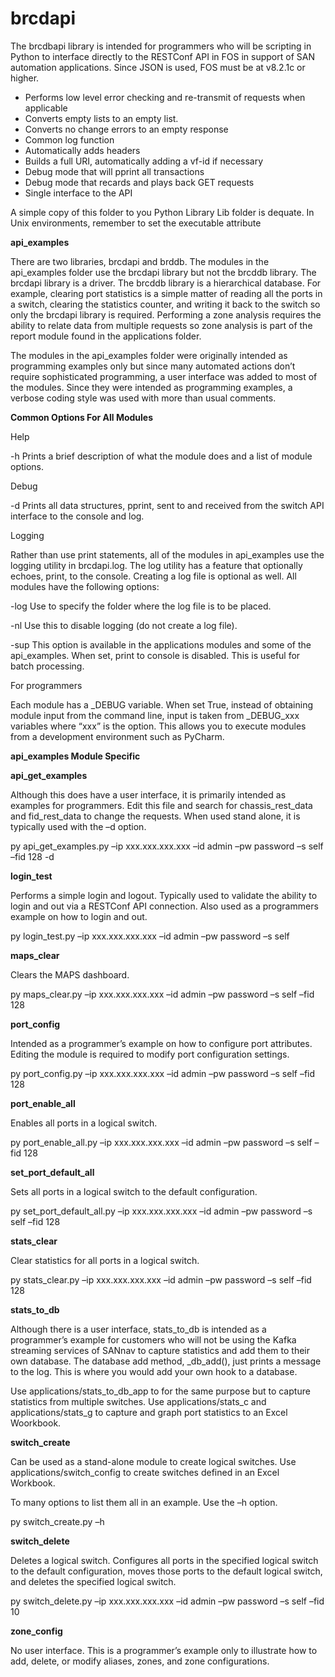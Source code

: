 # brcdapi

The brcdbapi library is intended for programmers who will be scripting in Python to interface directly to the RESTConf API in FOS in support of SAN automation applications. Since JSON is used, FOS must be at v8.2.1c or higher.

* Performs low level error checking and re-transmit of requests when applicable
* Converts empty lists to an empty list.
* Converts no change errors to an empty response
* Common log function
* Automatically adds headers
* Builds a full URI, automatically adding a vf-id if necessary
* Debug mode that will pprint all transactions
* Debug mode that recards and plays back GET requests
* Single interface to the API

A simple copy of this folder to you Python Library Lib folder is dequate. In Unix environments, remember to set the executable attribute

**api_examples**

There are two libraries, brcdapi and brddb.  The modules in the api_examples folder use
the brcdapi library but not the brcddb library. The brcdapi library is a driver. The
brcddb library is a hierarchical database. For example, clearing port statistics is a
simple matter of reading all the ports in a switch, clearing the statistics counter, and
writing it back to the switch so only the brcdapi library is required. Performing a zone
analysis requires the ability to relate data from multiple requests so zone analysis is
part of the report module found in the applications folder.

The modules in the api_examples folder were originally intended as programming examples
only but since many automated actions don’t require sophisticated programming, a user
interface was added to most of the modules. Since they were intended as programming
examples, a verbose coding style was used with more than usual comments.

**Common Options For All Modules**

Help

-h  Prints a brief description of what the module does and a list of module options.

Debug

-d  Prints all data structures, pprint, sent to and received from the switch API
    interface to the console and log.

Logging

Rather than use print statements, all of the modules in api_examples use the
logging utility in brcdapi.log. The log utility has a feature that optionally
echoes, print, to the console. Creating a log file is optional as well. All
modules have the following options:

-log  Use to specify the folder where the log file is to be placed.

-nl   Use this to disable logging (do not create a log file).

-sup  This option is available in the applications modules and some of the
      api_examples. When set, print to console is disabled. This is useful
      for batch processing.

For programmers

Each module has a _DEBUG variable. When set True, instead of obtaining
module input from the command line, input is taken from _DEBUG_xxx variables
where “xxx” is the option. This allows you to execute modules from a
development environment such as PyCharm.

**api_examples Module Specific**

**api_get_examples**

Although this does have a user interface, it is primarily intended as
examples for programmers. Edit this file and search for chassis_rest_data
and fid_rest_data to change the requests. When used stand alone, it is
typically used with the –d option.

py api_get_examples.py –ip xxx.xxx.xxx.xxx –id admin –pw password –s self –fid 128 -d

**login_test**

Performs a simple login and logout. Typically used to validate the ability
to login and out via a RESTConf API connection. Also used as a programmers
example on how to login and out.

py login_test.py –ip xxx.xxx.xxx.xxx –id admin –pw password –s self

**maps_clear**

Clears the MAPS dashboard.

py maps_clear.py –ip xxx.xxx.xxx.xxx –id admin –pw password –s self –fid 128

**port_config**

Intended as a programmer’s example on how to configure port attributes.
Editing the module is required to modify port configuration settings.

py port_config.py –ip xxx.xxx.xxx.xxx –id admin –pw password –s self –fid 128

**port_enable_all**

Enables all ports in a logical switch.

py port_enable_all.py –ip xxx.xxx.xxx.xxx –id admin –pw password –s self –fid 128

**set_port_default_all**

Sets all ports in a logical switch to the default configuration.

py set_port_default_all.py –ip xxx.xxx.xxx.xxx –id admin –pw password –s self –fid 128

**stats_clear**

Clear statistics for all ports in a logical switch.

py stats_clear.py –ip xxx.xxx.xxx.xxx –id admin –pw password –s self –fid 128


**stats_to_db**

Although there is a user interface, stats_to_db is intended as a programmer’s
example for customers who will not be using the Kafka streaming services of
SANnav to capture statistics and add them to their own database.  The
database add method, _db_add(), just prints a message to the log. This is
where you would add your own hook to a database.

Use applications/stats_to_db_app to for the same purpose but to capture
statistics from multiple switches. Use applications/stats_c and
applications/stats_g to capture and graph port statistics to an Excel
Woorkbook.

**switch_create**

Can be used as a stand-alone module to create logical switches. Use
applications/switch_config to create switches defined in an Excel Workbook.

To many options to list them all in an example. Use the –h option.

py switch_create.py –h

**switch_delete**

Deletes a logical switch. Configures all ports in the specified logical
switch to the default configuration, moves those ports to the default logical
switch, and deletes the specified logical switch.

py switch_delete.py –ip xxx.xxx.xxx.xxx –id admin –pw password –s self –fid 10

**zone_config**

No user interface. This is a programmer’s example only to illustrate how to
add, delete, or modify aliases, zones, and zone configurations.
 

